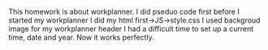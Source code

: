 This homework is about workplanner.
I did pseduo code first before I started my workplanner
I did my html first->JS->style.css
I used backgroud image for my workplanner header
I had a difficult time to set up a current time, date and year.
Now it works perfectly.

